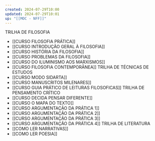 ```yaml
---
created: 2024-07-29T10:00
updated: 2024-07-29T10:01
up: "[[MOC - NFF]]"
---
```

TRILHA DE FILOSOFIA
- [[CURSO FILOSOFIA PRÁTICA]]
- [[CURSO INTRODUÇÃO GERAL À FILOSOFIA]]
- [[CURSO HISTÓRIA DA FILOSOFIA]]
- [[CURSO PROBLEMAS DA FILOSOFIA]]
- [[CURSO DO ILUMINISMO AOS MARXISMOS]]
- [[CURSO FILOSOFIA CONTEMPORÂNEA]]
TRILHA DE TÉCNICAS DE ESTUDOS
- [[CURSO MODO SIDARTA]]
- [[CURSO MANUSCRITOS MILENARES]]
- [[CURSO GUIA PRÁTICO DE LEITURAS FILOSOFICAS]]
TRILHA DE PENSAMENTO CRÍTICO
- [[CURSO DECIDA PENSAR DIFERENTE]]
- [[CURSO O MAPA DO TEXTO]]
- [[CURSO ARGUMENTAÇÃO DA PRÁTICA 1]]
- [[CURSO ARGUMENTAÇÃO DA PRÁTICA 2]]
- [[CURSO ARGUMENTAÇÃO DA PRÁTICA 3]]
- [[CURSO ARGUMENTAÇÃO DA PRÁTICA 4]]
TRILHA DE LITERATURA
- [[COMO LER  NARRATIVAS]]
- [[COMO LER POESIA]]